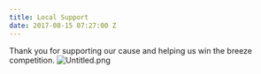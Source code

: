 ```yaml
---
title: Local Support
date: 2017-08-15 07:27:00 Z
---
```


Thank you for supporting our cause and helping us win the breeze competition.
![Untitled.png](/uploads/Untitled.png)